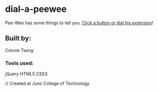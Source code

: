 # dial-a-peewee
Pee-Wee has some things to tell you. <a href="https://connietee22.github.io/dial-a-peewee/">Click a button or dial his extension</a>!

## Built by:
Connie Tsang

### Tools used:
jQuery
HTML5
CSS3

// Created at Juno College of Technology
